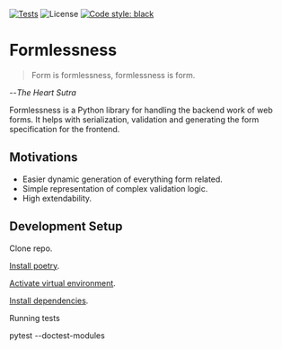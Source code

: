 [![Tests](https://github.com/travisjungroth/formlessness/actions/workflows/tests.yml/badge.svg?branch=main)](https://github.com/travisjungroth/formlessness/actions/workflows/tests.yml)
![License](https://img.shields.io/github/license/travisjungroth/formlessness?color=blue)
[![Code style: black](https://img.shields.io/badge/code%20style-black-000000.svg)](https://github.com/psf/black)

# Formlessness

>Form is formlessness, formlessness is form.

--_The Heart Sutra_

Formlessness is a Python library for handling the backend work of web forms. It helps with serialization, validation and generating the form specification for the frontend.

## Motivations

 * Easier dynamic generation of everything form related.
 * Simple representation of complex validation logic.
 * High extendability.

## Development Setup

Clone repo.

[Install poetry](https://python-poetry.org/docs/master/#installing-with-the-official-installer).

[Activate virtual environment](https://python-poetry.org/docs/basic-usage/#activating-the-virtual-environment).

[Install dependencies](https://python-poetry.org/docs/basic-usage/#installing-dependencies).

Running tests

  pytest --doctest-modules
